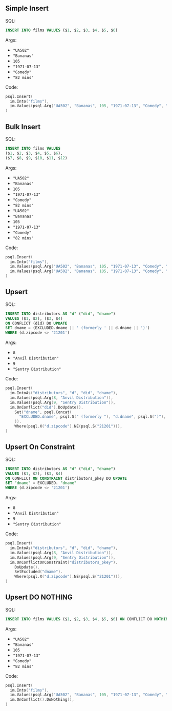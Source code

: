 ## Simple Insert

SQL:

```sql
INSERT INTO films VALUES ($1, $2, $3, $4, $5, $6)
```

Args:

* `"UA502"`
* `"Bananas"`
* `105`
* `"1971-07-13"`
* `"Comedy"`
* `"82 mins"`

Code:

```go
psql.Insert(
  im.Into("films"),
  im.Values(psql.Arg("UA502", "Bananas", 105, "1971-07-13", "Comedy", "82 mins")),
)
```

## Bulk Insert

SQL:

```sql
INSERT INTO films VALUES
($1, $2, $3, $4, $5, $6),
($7, $8, $9, $10, $11, $12)
```

Args:

* `"UA502"`
* `"Bananas"`
* `105`
* `"1971-07-13"`
* `"Comedy"`
* `"82 mins"`
* `"UA502"`
* `"Bananas"`
* `105`
* `"1971-07-13"`
* `"Comedy"`
* `"82 mins"`

Code:

```go
psql.Insert(
  im.Into("films"),
  im.Values(psql.Arg("UA502", "Bananas", 105, "1971-07-13", "Comedy", "82 mins")),
  im.Values(psql.Arg("UA502", "Bananas", 105, "1971-07-13", "Comedy", "82 mins")),
)
```

## Upsert

SQL:

```sql
INSERT INTO distributors AS "d" ("did", "dname")
VALUES ($1, $2), ($3, $4)
ON CONFLICT (did) DO UPDATE
SET dname = (EXCLUDED.dname || ' (formerly ' || d.dname || ')')
WHERE (d.zipcode <> '21201')
```

Args:

* `8`
* `"Anvil Distribution"`
* `9`
* `"Sentry Distribution"`

Code:

```go
psql.Insert(
  im.IntoAs("distributors", "d", "did", "dname"),
  im.Values(psql.Arg(8, "Anvil Distribution")),
  im.Values(psql.Arg(9, "Sentry Distribution")),
  im.OnConflict("did").DoUpdate().
    Set("dname", psql.Concat(
      "EXCLUDED.dname", psql.S(" (formerly "), "d.dname", psql.S(")"),
    )).
    Where(psql.X("d.zipcode").NE(psql.S("21201"))),
)
```

## Upsert On Constraint

SQL:

```sql
INSERT INTO distributors AS "d" ("did", "dname")
VALUES ($1, $2), ($3, $4)
ON CONFLICT ON CONSTRAINT distributors_pkey DO UPDATE
SET "dname" = EXCLUDED. "dname"
WHERE (d.zipcode <> '21201')
```

Args:

* `8`
* `"Anvil Distribution"`
* `9`
* `"Sentry Distribution"`

Code:

```go
psql.Insert(
  im.IntoAs("distributors", "d", "did", "dname"),
  im.Values(psql.Arg(8, "Anvil Distribution")),
  im.Values(psql.Arg(9, "Sentry Distribution")),
  im.OnConflictOnConstraint("distributors_pkey").
    DoUpdate().
    SetExcluded("dname").
    Where(psql.X("d.zipcode").NE(psql.S("21201"))),
)
```

## Upsert DO NOTHING

SQL:

```sql
INSERT INTO films VALUES ($1, $2, $3, $4, $5, $6) ON CONFLICT DO NOTHING
```

Args:

* `"UA502"`
* `"Bananas"`
* `105`
* `"1971-07-13"`
* `"Comedy"`
* `"82 mins"`

Code:

```go
psql.Insert(
  im.Into("films"),
  im.Values(psql.Arg("UA502", "Bananas", 105, "1971-07-13", "Comedy", "82 mins")),
  im.OnConflict().DoNothing(),
)
```
